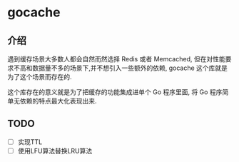 # gocache


## 介绍

遇到缓存场景大多数人都会自然而然选择 Redis 或者 Memcached, 但在对性能要求不高和数据量不多的场景下,并不想引入一些额外的依赖, gocache 这个库就是为了这个场景而存在的.

这个库存在的意义就是为了把缓存的功能集成进单个 Go 程序里面, 将 Go 程序简单无依赖的特点最大化表现出来.

## TODO

- [ ] 实现TTL
- [ ] 使用LFU算法替换LRU算法